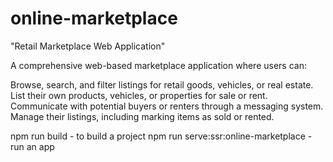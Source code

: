 # online-marketplace
"Retail Marketplace Web Application"

A comprehensive web-based marketplace application where users can:

Browse, search, and filter listings for retail goods, vehicles, or real estate.
List their own products, vehicles, or properties for sale or rent.
Communicate with potential buyers or renters through a messaging system.
Manage their listings, including marking items as sold or rented.


npm run build     - to build a project
npm run serve:ssr:online-marketplace    - run an app
